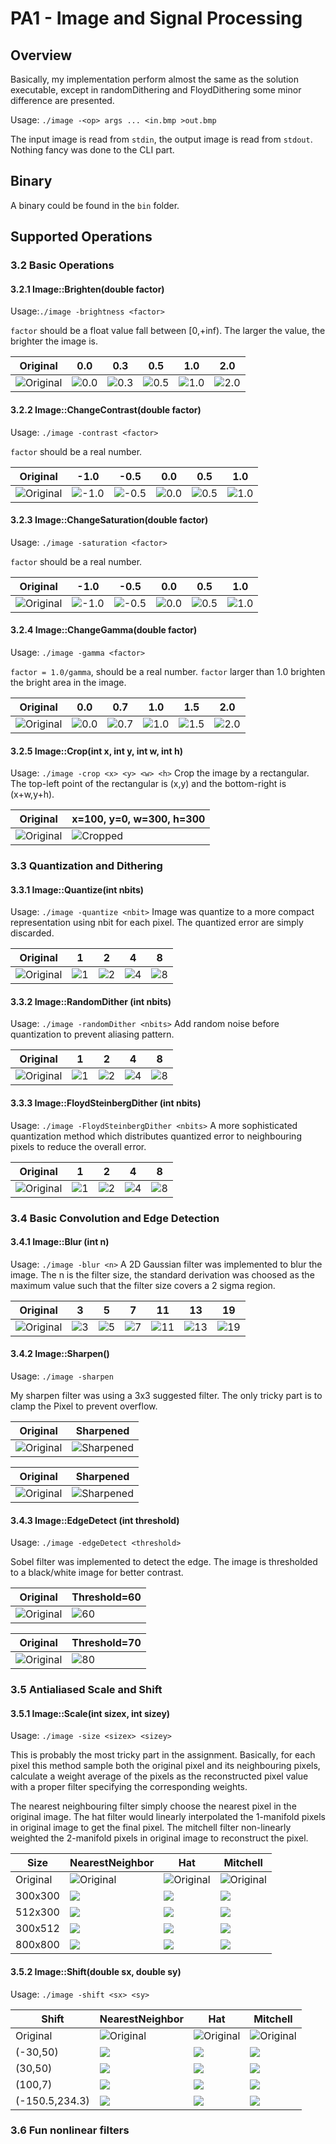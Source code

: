 # PA1 - Image and Signal Processing

## Overview
Basically, my implementation perform almost the same as the solution executable, except in randomDithering and FloydDithering some minor difference are presented.

Usage: ` ./image -<op> args ... <in.bmp >out.bmp  `

The input image is read from `stdin`, the output image is read from `stdout`. Nothing fancy was done to the CLI part.

## Binary
A binary could be found in the `bin` folder.

## Supported Operations

### 3.2 Basic Operations

#### 3.2.1 Image::Brighten(double factor) 

Usage:`./image -brightness <factor>`

`factor` should be a float value fall between [0,+inf). The larger the value, the brighter the image is.

|Original | 0.0 | 0.3 | 0.5 | 1.0 | 2.0 |
|--------- | --- | --- | --- | --- | --- |
|![Original](images/CAT.bmp) | ![0.0](images/bri00.bmp) | ![0.3](images/bri03.bmp) | ![0.5](images/bri05.bmp) | ![1.0](images/bri10.bmp) | ![2.0](images/bri20.bmp)|

#### 3.2.2 Image::ChangeContrast(double factor)

Usage: `./image -contrast <factor>`

`factor` should be a real number. 

|Original | -1.0 | -0.5 | 0.0 | 0.5 | 1.0 |
|--------- | --- | --- | --- | --- | --- |
|![Original](images/CAT.bmp) | ![-1.0](images/contn10.bmp) | ![-0.5](images/contn05.bmp) | ![0.0](images/cont00.bmp) | ![0.5](images/cont05.bmp) | ![1.0](images/cont10.bmp)|

#### 3.2.3 Image::ChangeSaturation(double factor)

Usage: `./image -saturation <factor>`

`factor` should be a real number. 

|Original | -1.0 | -0.5 | 0.0 | 0.5 | 1.0 |
|--------- | --- | --- | --- | --- | --- |
|![Original](images/CAT.bmp) | ![-1.0](images/satn10.bmp) | ![-0.5](images/satn05.bmp) | ![0.0](images/sat00.bmp) | ![0.5](images/sat05.bmp) | ![1.0](images/sat10.bmp)|

#### 3.2.4 Image::ChangeGamma(double factor)

Usage: `./image -gamma <factor>`

`factor = 1.0/gamma`, should be a real number. `factor` larger than 1.0 brighten the bright area in the image.

|Original | 0.0 | 0.7 | 1.0 | 1.5 | 2.0 |
|--------- | --- | --- | --- | --- | --- |
|![Original](images/CAT.bmp) | ![0.0](images/gam00.bmp) | ![0.7](images/gam07.bmp) | ![1.0](images/gam10.bmp) | ![1.5](images/gam15.bmp) | ![2.0](images/gam20.bmp)|

#### 3.2.5 Image::Crop(int x, int y, int w, int h)

Usage: `./image -crop <x> <y> <w> <h>`
Crop the image by a rectangular. The top-left point of the rectangular is (x,y) and the bottom-right is (x+w,y+h).

|Original | x=100, y=0, w=300, h=300|
|---------|-------------------------|
|![Original](images/CAT.bmp) | ![Cropped](images/crop.bmp)|

### 3.3 Quantization and Dithering

#### 3.3.1 Image::Quantize(int nbits)

Usage: `./image -quantize <nbit>`
Image was quantize to a more compact representation using nbit for each pixel. The quantized error are simply discarded.

| Original | 1 | 2 | 4 | 8 |
| -------- | - | - | - | - |
|![Original](images/CAT.bmp) | ![1](images/qua10.bmp) | ![2](images/qua20.bmp) | ![4](images/qua40.bmp) | ![8](images/qua80.bmp)|

#### 3.3.2 Image::RandomDither (int nbits)
Usage: `./image -randomDither <nbits>`
Add random noise before quantization to prevent aliasing pattern.

| Original | 1 | 2 | 4 | 8 |
| -------- | - | - | - | - |
|![Original](images/CAT.bmp) | ![1](images/ran10.bmp) | ![2](images/ran20.bmp) | ![4](images/ran40.bmp) | ![8](images/ran80.bmp)|

#### 3.3.3 Image::FloydSteinbergDither (int nbits)
Usage: `./image -FloydSteinbergDither <nbits>`
A more sophisticated quantization method which distributes quantized error to neighbouring pixels to reduce the overall error.

| Original | 1 | 2 | 4 | 8 |
| -------- | - | - | - | - |
|![Original](images/CAT.bmp) | ![1](images/flo10.bmp) | ![2](images/flo20.bmp) | ![4](images/flo40.bmp) | ![8](images/flo80.bmp)|

### 3.4 Basic Convolution and Edge Detection 

#### 3.4.1 Image::Blur (int n)
Usage: `./image -blur <n>`
A 2D Gaussian filter was implemented to blur the image. The n is the filter size, the standard derivation was choosed as the maximum value such that the filter size covers a 2 sigma region.

| Original | 3 | 5 | 7 | 11 | 13 | 19 |
| -------- | - | - | - | -  | -- | -- |
|![Original](images/CAT.bmp) | ![3](images/blu30.bmp) | ![5](images/blu50.bmp) | ![7](images/blu70.bmp) | ![11](images/blu110.bmp) | ![13](images/blu130.bmp) | ![19](images/blu190.bmp)|

#### 3.4.2 Image::Sharpen()
Usage: `./image -sharpen`

My sharpen filter was using a 3x3 suggested filter. The only tricky part is to clamp the Pixel to prevent overflow. 

| Original | Sharpened |
| -------- | --------- |
| ![Original](images/CAT.bmp) | ![Sharpened](images/sha1.bmp)

| Original | Sharpened |
| -------- | --------- |
| ![Original](images/DOG.bmp) | ![Sharpened](images/sha2.bmp)

#### 3.4.3 Image::EdgeDetect (int threshold)
Usage: `./image -edgeDetect <threshold>`

Sobel filter was implemented to detect the edge. The image is thresholded to a black/white image for better contrast.

| Original | Threshold=60 |
| -------- | --------- |
| ![Original](images/DOG.bmp) | ![60](images/edg1.bmp)


| Original | Threshold=70 |
| -------- | --------- |
| ![Original](images/CAT.bmp) | ![80](images/edg2.bmp)


### 3.5 Antialiased Scale and Shift

#### 3.5.1 Image::Scale(int sizex, int sizey)
Usage: `./image -size <sizex> <sizey>`

This is probably the most tricky part in the assignment. Basically, for each pixel this method sample both the original pixel and its neighbouring pixels, calculate a weight average of the pixels as the reconstructed pixel value with a proper filter specifying the corresponding weights. 

The nearest neighbouring filter simply choose the nearest pixel in the original image.
The hat filter would linearly interpolated the 1-manifold pixels in original image to get the final pixel.
The mitchell filter non-linearly weighted the 2-manifold pixels in original image to reconstruct the pixel.

| Size | NearestNeighbor | Hat | Mitchell |
| ---- | --------------- | --- | -------- |
| Original | ![Original](images/CKB.bmp)|![Original](images/CKB.bmp)|![Original](images/CKB.bmp)|
| 300x300  | ![](images/nea300300.bmp) | ![](images/hat300300.bmp) | ![](images/mit300300.bmp) |
| 512x300  | ![](images/nea512300.bmp) | ![](images/hat512300.bmp) | ![](images/mit512300.bmp) |
| 300x512  | ![](images/nea300512.bmp) | ![](images/hat300512.bmp) | ![](images/mit300512.bmp) |
| 800x800  | ![](images/nea800800.bmp) | ![](images/hat800800.bmp) | ![](images/mit800800.bmp) |

#### 3.5.2 Image::Shift(double sx, double sy)

Usage: `./image -shift <sx> <sy>`

| Shift | NearestNeighbor | Hat | Mitchell |
| ---- | --------------- | --- | -------- |
| Original | ![Original](images/BUGED.bmp)|![Original](images/BUGED.bmp)|![Original](images/BUGED.bmp)|
| (-30,50)  | ![](images/nea-3050.bmp) | ![](images/hat-3050.bmp) | ![](images/mit-3050.bmp) |
| (30,50)  | ![](images/nea3050.bmp) | ![](images/hat3050.bmp) | ![](images/mit3050.bmp) |
| (100,7)  | ![](images/nea1007.bmp) | ![](images/hat1007.bmp) | ![](images/mit1007.bmp) |
| (-150.5,234.3) | ![](images/shift0.bmp) | ![](images/shift1.bmp) | ![](images/shift2.bmp) |

### 3.6 Fun nonlinear filters

